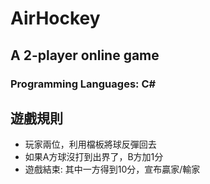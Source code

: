 # AirHockey
## A 2-player online game
### Programming Languages: C#

## 遊戲規則
 - 玩家兩位，利用檔板將球反彈回去
 - 如果A方球沒打到出界了，B方加1分
 - 遊戲結束: 其中一方得到10分，宣布贏家/輸家



